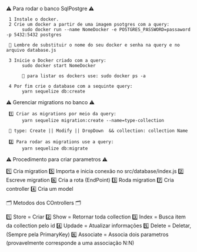 ⚠️ Para rodar o banco SqlPostgre ⚠️

     1️ Instale o docker.
     2️ Crie um docker a partir de uma imagem psotgres com a query:
          sudo docker run --name NomeDocker -e POSTGRES_PASSWORD=passaword -p 5432:5432 postgres

     💬 Lembre de substituir o nome do seu docker e senha na query e no arquivo database.js

     3️ Inicie o Docker criado com a query:
          sudo docker start NomeDocker
          
          💬 para listar os dockers use: sudo docker ps -a

     4️ Por fim crie o database com a sequinte query:
          yarn sequelize db:create  

⚠️ Gerenciar migrations no banco ⚠️

     1️⃣ Criar as migrations por meio da query:
          yarn sequelize migration:create --name=type-collection 

     💬 type: Create || Modify || DropDown  && collection: collection Name

     2️⃣ Para rodar as migrations use a query:
          yarn sequelize db:migrate


⚠️ Procedimento para criar parametros ⚠️

1️⃣ Cria migration              5️⃣ Importa e inicia conexão no src/database/index.js
2️⃣ Escreve migration           6️⃣ Cria a rota (EndPoint)
3️⃣ Roda migration              7️⃣ Cria controller
4️⃣ Cria um model


🗂️ Metodos dos COntrollers 🗂️

1️⃣ Store = Criar
2️⃣ Show = Retornar toda collection
3️⃣ Index = Busca item da collection pelo id
4️⃣ Updade = Atualizar informações
5️⃣ Delete = Deletar, (Sempre pela PrimaryKey)
6️⃣ Associate = Associa dois parametros (provavelmente corresponde a uma associação N:N)